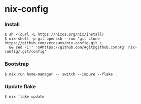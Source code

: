 # nix-config

### Install
```shell
$ sh <(curl -L https://nixos.org/nix/install)
$ nix-shell -p git openssh --run "git clone https://github.com/zerosuxx/nix-config.git \
  && sed -i'' 's#https://github.com/#git@github.com:#g' nix-config/.git/config"
```

### Bootstrap
```shell
$ nix run home-manager -- switch --impure --flake .
```

### Update flake
```shell
$ nix flake update
```
